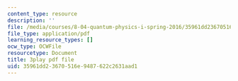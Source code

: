 ```yaml
---
content_type: resource
description: ''
file: /media/courses/8-04-quantum-physics-i-spring-2016/35961dd23670516e9487622c2631aad1_twdF0EIbFds.pdf
file_type: application/pdf
learning_resource_types: []
ocw_type: OCWFile
resourcetype: Document
title: 3play pdf file
uid: 35961dd2-3670-516e-9487-622c2631aad1
---
```

